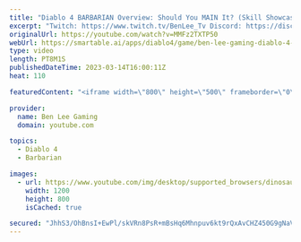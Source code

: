 ```yaml
---
title: "Diablo 4 BARBARIAN Overview: Should You MAIN It? (Skill Showcase, Gameplay, Legendary Aspects)"
excerpt: "Twitch: https://www.twitch.tv/BenLee_Tv Discord: https://discord.gg/jJHnWqK9hC Twitter: https://twitter.com/BenLeeGaming ..."
originalUrl: https://youtube.com/watch?v=MMFz2TXTP50
webUrl: https://smartable.ai/apps/diablo4/game/ben-lee-gaming-diablo-4-barbarian-overview-should-you-main-it-skill-showcase-gameplay-legendary-aspects/
type: video
length: PT8M1S
publishedDateTime: 2023-03-14T16:00:11Z
heat: 110

featuredContent: "<iframe width=\"800\" height=\"500\" frameborder=\"0\" src=\"https://www.youtube.com/embed/MMFz2TXTP50\" allow=\"accelerometer; autoplay; encrypted-media; gyroscope; picture-in-picture\" allowfullscreen></iframe>"

provider:
  name: Ben Lee Gaming
  domain: youtube.com

topics:
  - Diablo 4
  - Barbarian

images:
  - url: https://www.youtube.com/img/desktop/supported_browsers/dinosaur.png
    width: 1200
    height: 800
    isCached: true

secured: "JhhS3/OhBnsI+EwPl/skVRn8PsR+mBsHq6Mhnpuv6kt9rQxAvCHZ450G9gNaVD5ZPxYM3WTQpf8F9dooHNQ5K+q88XK5p4a9zRfKyq6k1ugmXJMocwUs59bPu48MJFNaDspAFwMdy1WPsM3+zxhtEUg+hiIVfNFXcI6Zkq1x9JNPOqoXHk2vUifprwk4I5CpCMQA1ZupH1EcKiYW2UU/j6oFCUlKG1CRSkMicMpgcdFggCeRKeqCLIbWbi2dkYofnNKZLHqDiSoRxtvAyIB0T9VodpzPovUvi8k5AhEHaJhD25gLuRqcc8loyXALCG/YgJwQq5h7PahYcnoh9onV9FhodIrp+pmYchm25RJbbO/uMZBbMkbl1nU/3U8NfQVO2/0330Q8xZTJwam483x+gpdLdvV/F/bJNx/IiYLYxTM=;k1sbybV1la3UPluc6bQNvA=="
---
```


